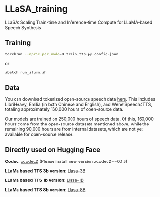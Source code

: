 # LLaSA_training
LLaSA: Scaling Train-time and Inference-time Compute for LLaMA-based Speech Synthesis 

## Training
```bash
torchrun --nproc_per_node=8 train_tts.py config.json 
```

or 

```bash
sbatch run_slurm.sh
```

## Data

You can download tokenized open-source speech data [here](https://huggingface.co/datasets/HKUST-Audio/Llasa_opensource_speech_data_160k_hours_tokenized/tree/main). This includes LibriHeavy, Emilia (in both Chinese and English), and WenetSpeech4TTS, totaling approximately 160,000 hours of open-source data.

Our models are trained on 250,000 hours of speech data. Of this, 160,000 hours come from the open-source datasets mentioned above, while the remaining 90,000 hours are from internal datasets, which are not yet available for open-source release.


 
## Directly used on Hugging Face

**Codec**: [xcodec2](https://huggingface.co/HKUST-Audio/xcodec2) (Please install new version xcodec2==0.1.3)
 
**LLaMa based TTS 3b version**: [Llasa-3B](https://huggingface.co/HKUST-Audio/Llasa-3B)

**LLaMa based TTS 1b version**: [Llasa-1B](https://huggingface.co/HKUST-Audio/Llasa-1B)

**LLaMa based TTS 8b version**: [Llasa-8B](https://huggingface.co/HKUST-Audio/Llasa-8B)  
